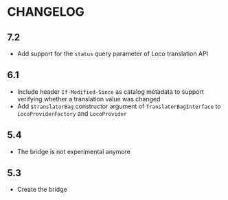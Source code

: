 CHANGELOG
=========

7.2
---

 * Add support for the `status` query parameter of Loco translation API

6.1
---

 * Include header `If-Modified-Since` as catalog metadata to support verifying whether a translation value was changed
 * Add `$translatorBag` constructor argument of `TranslatorBagInterface` to `LocoProviderFactory` and `LocoProvider`

5.4
---

 * The bridge is not experimental anymore

5.3
---

 * Create the bridge

